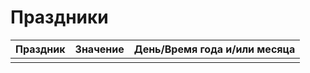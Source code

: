 # Праздники

|Праздник   |Значение   |День/Время года и/или месяца   |
|-----------|-----------|-------------------------------|
|           |           |                               |
